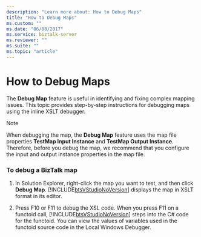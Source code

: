 ```yaml
---
description: "Learn more about: How to Debug Maps"
title: "How to Debug Maps"
ms.custom: ""
ms.date: "06/08/2017"
ms.service: biztalk-server
ms.reviewer: ""
ms.suite: ""
ms.topic: "article"
---
```

# How to Debug Maps
The **Debug Map** feature is useful in identifying and fixing complex mapping issues. This topic provides step-by-step instructions for debugging maps using the inline XSLT debugger.  

> [!NOTE]
>  When debugging the map, the **Debug Map** feature uses the map file properties **TestMap Input Instance** and **TestMap Output Instance**. Therefore, before you debug the map, we recommend that you configure the input and output instance properties in the map file.  

### To debug a BizTalk map  

1. In Solution Explorer, right-click the map you want to test, and then click **Debug Map**. [!INCLUDE[btsVStudioNoVersion](../includes/btsvstudionoversion-md.md)] displays the map in XSLT format in its editor.  

2. Press F10 or F11 to debug the XSL code. When you press F11 on a functoid call, [!INCLUDE[btsVStudioNoVersion](../includes/btsvstudionoversion-md.md)] steps into the C# code for the functoid. You can view the values of variables used in the functoid source code in the Local Windows Debugger.
